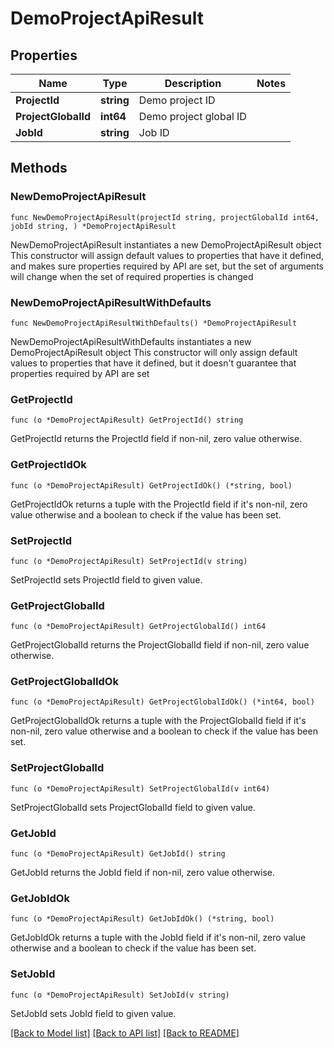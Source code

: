 # DemoProjectApiResult

## Properties

Name | Type | Description | Notes
------------ | ------------- | ------------- | -------------
**ProjectId** | **string** | Demo project ID | 
**ProjectGlobalId** | **int64** | Demo project global ID | 
**JobId** | **string** | Job ID | 

## Methods

### NewDemoProjectApiResult

`func NewDemoProjectApiResult(projectId string, projectGlobalId int64, jobId string, ) *DemoProjectApiResult`

NewDemoProjectApiResult instantiates a new DemoProjectApiResult object
This constructor will assign default values to properties that have it defined,
and makes sure properties required by API are set, but the set of arguments
will change when the set of required properties is changed

### NewDemoProjectApiResultWithDefaults

`func NewDemoProjectApiResultWithDefaults() *DemoProjectApiResult`

NewDemoProjectApiResultWithDefaults instantiates a new DemoProjectApiResult object
This constructor will only assign default values to properties that have it defined,
but it doesn't guarantee that properties required by API are set

### GetProjectId

`func (o *DemoProjectApiResult) GetProjectId() string`

GetProjectId returns the ProjectId field if non-nil, zero value otherwise.

### GetProjectIdOk

`func (o *DemoProjectApiResult) GetProjectIdOk() (*string, bool)`

GetProjectIdOk returns a tuple with the ProjectId field if it's non-nil, zero value otherwise
and a boolean to check if the value has been set.

### SetProjectId

`func (o *DemoProjectApiResult) SetProjectId(v string)`

SetProjectId sets ProjectId field to given value.


### GetProjectGlobalId

`func (o *DemoProjectApiResult) GetProjectGlobalId() int64`

GetProjectGlobalId returns the ProjectGlobalId field if non-nil, zero value otherwise.

### GetProjectGlobalIdOk

`func (o *DemoProjectApiResult) GetProjectGlobalIdOk() (*int64, bool)`

GetProjectGlobalIdOk returns a tuple with the ProjectGlobalId field if it's non-nil, zero value otherwise
and a boolean to check if the value has been set.

### SetProjectGlobalId

`func (o *DemoProjectApiResult) SetProjectGlobalId(v int64)`

SetProjectGlobalId sets ProjectGlobalId field to given value.


### GetJobId

`func (o *DemoProjectApiResult) GetJobId() string`

GetJobId returns the JobId field if non-nil, zero value otherwise.

### GetJobIdOk

`func (o *DemoProjectApiResult) GetJobIdOk() (*string, bool)`

GetJobIdOk returns a tuple with the JobId field if it's non-nil, zero value otherwise
and a boolean to check if the value has been set.

### SetJobId

`func (o *DemoProjectApiResult) SetJobId(v string)`

SetJobId sets JobId field to given value.



[[Back to Model list]](../README.md#documentation-for-models) [[Back to API list]](../README.md#documentation-for-api-endpoints) [[Back to README]](../README.md)


